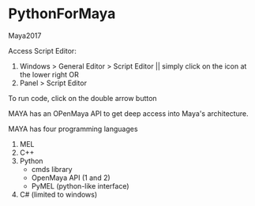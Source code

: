 # PythonForMaya

Maya2017

Access Script Editor:
1) Windows > General Editor > Script Editor || simply click on the icon at the lower right
OR
2) Panel > Script Editor

To run code, click on the double arrow button

MAYA has an OPenMaya API to get deep access into Maya's architecture.

MAYA has four programming languages 
1) MEL
2) C++ 
3) Python
    - cmds library
    - OpenMaya API (1 and 2)
    - PyMEL (python-like interface)
4) C# (limited to windows)
